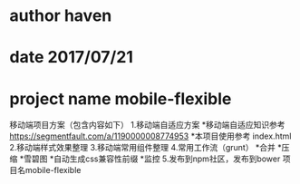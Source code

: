 # author haven
# date 2017/07/21
# project name mobile-flexible
移动端项目方案（包含内容如下）
1.移动端自适应方案
  *移动端自适应知识参考 https://segmentfault.com/a/1190000008774953
  *本项目使用参考 index.html
2.移动端样式效果整理
3.移动端常用组件整理
4.常用工作流（grunt）
  *合并
  *压缩
  *雪碧图
  *自动生成css兼容性前缀
  *监控
5.发布到npm社区，发布到bower 项目名mobile-flexible
